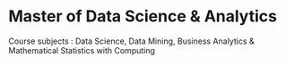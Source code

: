 # Master of Data Science & Analytics
Course subjects : Data Science, Data Mining, Business Analytics & Mathematical Statistics with Computing 
